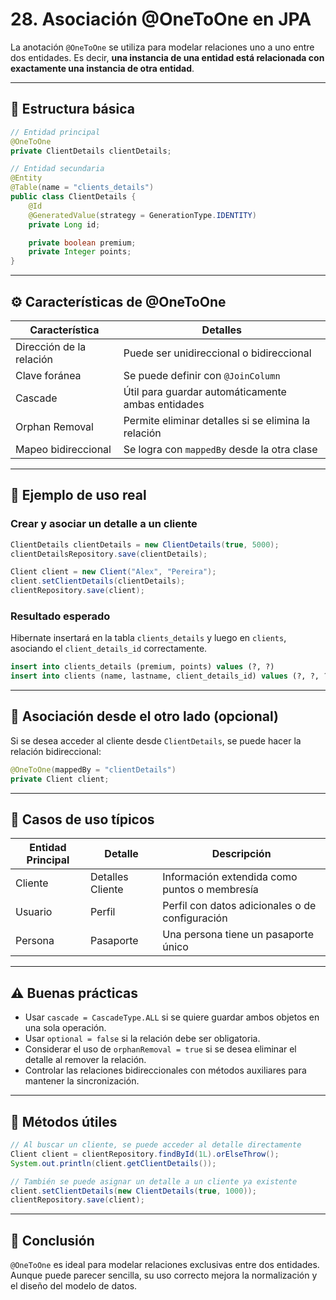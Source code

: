 # 28. Asociación @OneToOne en JPA

La anotación `@OneToOne` se utiliza para modelar relaciones uno a uno entre dos entidades. Es decir, **una instancia de una entidad está relacionada con exactamente una instancia de otra entidad**.

---

## 🧩 Estructura básica

```java
// Entidad principal
@OneToOne
private ClientDetails clientDetails;
```

```java
// Entidad secundaria
@Entity
@Table(name = "clients_details")
public class ClientDetails {
    @Id
    @GeneratedValue(strategy = GenerationType.IDENTITY)
    private Long id;

    private boolean premium;
    private Integer points;
}
```

---

## ⚙️ Características de @OneToOne

| Característica           | Detalles                                            |
| ------------------------ | --------------------------------------------------- |
| Dirección de la relación | Puede ser unidireccional o bidireccional            |
| Clave foránea            | Se puede definir con `@JoinColumn`                  |
| Cascade                  | Útil para guardar automáticamente ambas entidades   |
| Orphan Removal           | Permite eliminar detalles si se elimina la relación |
| Mapeo bidireccional      | Se logra con `mappedBy` desde la otra clase         |

---

## 📌 Ejemplo de uso real

### Crear y asociar un detalle a un cliente

```java
ClientDetails clientDetails = new ClientDetails(true, 5000);
clientDetailsRepository.save(clientDetails);

Client client = new Client("Alex", "Pereira");
client.setClientDetails(clientDetails);
clientRepository.save(client);
```

### Resultado esperado

Hibernate insertará en la tabla `clients_details` y luego en `clients`, asociando el `client_details_id` correctamente.

```sql
insert into clients_details (premium, points) values (?, ?)
insert into clients (name, lastname, client_details_id) values (?, ?, ?)
```

---

## 🔄 Asociación desde el otro lado (opcional)

Si se desea acceder al cliente desde `ClientDetails`, se puede hacer la relación bidireccional:

```java
@OneToOne(mappedBy = "clientDetails")
private Client client;
```

---

## 🧠 Casos de uso típicos

| Entidad Principal | Detalle          | Descripción                                     |
| ----------------- | ---------------- | ----------------------------------------------- |
| Cliente           | Detalles Cliente | Información extendida como puntos o membresía   |
| Usuario           | Perfil           | Perfil con datos adicionales o de configuración |
| Persona           | Pasaporte        | Una persona tiene un pasaporte único            |

---

## ⚠️ Buenas prácticas

* Usar `cascade = CascadeType.ALL` si se quiere guardar ambos objetos en una sola operación.
* Usar `optional = false` si la relación debe ser obligatoria.
* Considerar el uso de `orphanRemoval = true` si se desea eliminar el detalle al remover la relación.
* Controlar las relaciones bidireccionales con métodos auxiliares para mantener la sincronización.

---

## 🧪 Métodos útiles

```java
// Al buscar un cliente, se puede acceder al detalle directamente
Client client = clientRepository.findById(1L).orElseThrow();
System.out.println(client.getClientDetails());

// También se puede asignar un detalle a un cliente ya existente
client.setClientDetails(new ClientDetails(true, 1000));
clientRepository.save(client);
```

---

## 📝 Conclusión

`@OneToOne` es ideal para modelar relaciones exclusivas entre dos entidades. Aunque puede parecer sencilla, su uso correcto mejora la normalización y el diseño del modelo de datos.

